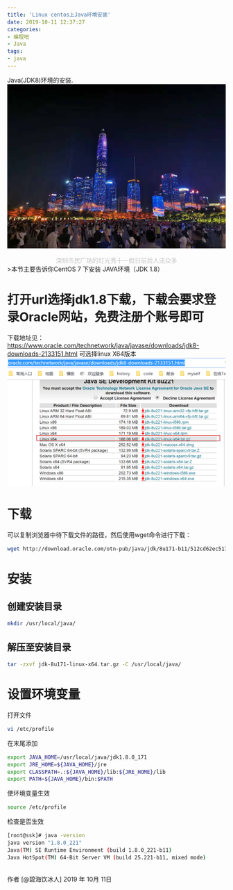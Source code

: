```yaml
---
title: 'Linux centos上Java环境安装'
date: 2019-10-11 12:37:27
categories:
- 编程吧
- Java
tags:
- java
---
```





Java(JDK8)环境的安装.
![](https://raw.githubusercontent.com/liruixue/muqiaosite/master/images/tech/Tech-java-install-home.jpg)
<center><font color=#c3c3c3>深圳市民广场的灯光秀十一假日前后人流众多</font></center>
<!-- more -->
>本节主要告诉你CentOS 7 下安装 JAVA环境（JDK 1.8）


# 打开url选择jdk1.8下载，下载会要求登录Oracle网站，免费注册个账号即可
下载地址见：
https://www.oracle.com/technetwork/java/javase/downloads/jdk8-downloads-2133151.html
可选择linux X64版本
![](https://raw.githubusercontent.com/liruixue/muqiaosite/master/images/tech/Tech-java-install-download.png)

# 下载
可以复制浏览器中待下载文件的路径，然后使用wget命令进行下载：
```bash
wget http://download.oracle.com/otn-pub/java/jdk/8u171-b11/512cd62ec5174c3487ac17c61aaa89e8/jdk-8u171-linux-x64.tar.gz?AuthParam=15322212121121_4tewrwr22232322sww
```
# 安装
##  创建安装目录
```bash
mkdir /usr/local/java/
```
##  解压至安装目录
```bash
tar -zxvf jdk-8u171-linux-x64.tar.gz -C /usr/local/java/
```
# 设置环境变量

打开文件
```bash
vi /etc/profile
```
在末尾添加
```bash
export JAVA_HOME=/usr/local/java/jdk1.8.0_171
export JRE_HOME=${JAVA_HOME}/jre
export CLASSPATH=.:${JAVA_HOME}/lib:${JRE_HOME}/lib
export PATH=${JAVA_HOME}/bin:$PATH
```
使环境变量生效
```bash
source /etc/profile
```
检查是否生效
```bash
[root@ssk]# java -version
java version "1.8.0_221"
Java(TM) SE Runtime Environment (build 1.8.0_221-b11)
Java HotSpot(TM) 64-Bit Server VM (build 25.221-b11, mixed mode)
```

</br>
作者 [@碧海饮冰人]    
2019 年 10月 11日    
  



